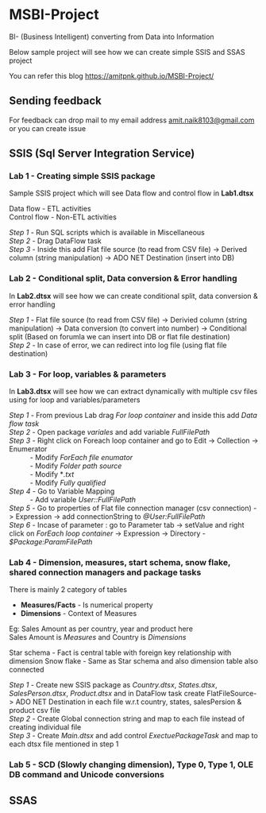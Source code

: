 # MSBI-Project

BI- (Business Intelligent) converting from Data into Information

Below sample project will see how we can create simple SSIS and SSAS project

You can refer this blog <https://amitpnk.github.io/MSBI-Project/>

## Sending feedback

For feedback can drop mail to my email address amit.naik8103@gmail.com or you can create issue

## SSIS (Sql Server Integration Service)

### Lab 1 - Creating simple SSIS package

Sample SSIS project which will see Data flow and control flow in **Lab1.dtsx**<br>

Data flow - ETL activities <br>
Control flow - Non-ETL activities <br>

*Step 1* - Run SQL scripts which is available in Miscellaneous <br>
*Step 2* - Drag DataFlow task <br>
*Step 3* - Inside this add Flat file source (to read from CSV file) -> Derived column (string manipulation) -> ADO NET Destination (insert into DB)<br>

### Lab 2 - Conditional split, Data conversion & Error handling

In **Lab2.dtsx** will see how we can create conditional split, data conversion & error handling <br>

*Step 1* - Flat file source (to read from CSV file) -> Derivied column (string manipulation) -> Data conversion (to convert into number) -> Conditional split (Based on forumla we can insert into DB or flat file destination) <br>
*Step 2* - In case of error, we can redirect into log file (using flat file destination)

### Lab 3 - For loop, variables & parameters

In **Lab3.dtsx** will see how we can extract dynamically with multiple csv files using for loop and variables/parameters 

*Step 1* - From previous Lab drag *For loop container* and inside this add *Data flow task* <br>
*Step 2* - Open package *variales* and add variable *FullFilePath* <br>
*Step 3* - Right click on Foreach loop container and go to Edit -> Collection -> Enumerator <br>
&emsp;&emsp;&emsp;- Modify *ForEach file enumator* <br>
&emsp;&emsp;&emsp;- Modify *Folder path source*<br>
&emsp;&emsp;&emsp;- Modify **.txt*<br>
&emsp;&emsp;&emsp;- Modify *Fully qualified*<br>
*Step 4* - Go to Variable Mapping <br>
&emsp;&emsp;&emsp;- Add variable *User::FullFilePath*<br>
*Step 5* - Go to properties of Flat file connection manager (csv connection) -> Expression -> add connectionString to *@User:FullFilePath*<br>
*Step 6* - Incase of parameter : go to Parameter tab -> setValue and right click on *ForEach loop container* -> Expression -> Directory - *$Package:ParamFilePath* <br>

### Lab 4 - Dimension, measures, start schema, snow flake, shared connection managers and package tasks

There is mainly 2 category of tables <br>
* **Measures/Facts** - Is numerical property
* **Dimensions** -  Context of Measures

Eg: Sales Amount as per country, year and product
here <br>Sales Amount is *Measures* and Country is *Dimensions*

Star schema - Fact is central table with foreign key relationship with dimension
Snow flake - Same as Star schema and also dimension table also connected

*Step 1* - Create new SSIS package as *Country.dtsx*, *States.dtsx*, *SalesPerson.dtsx*, *Product.dtsx*  and in DataFlow task create FlatFileSource-> ADO NET Destination in each file w.r.t country, states, salesPersion & product csv file <br>
*Step 2* - Create Global connection string and map to each file instead of creating individual file <br>
*Step 3* - Create *Main.dtsx* and add control *ExectuePackageTask* and map to each dtsx file mentioned in step 1 <br>

### Lab 5 - SCD (Slowly changing dimension), Type 0, Type 1, OLE DB command and Unicode conversions


## SSAS
